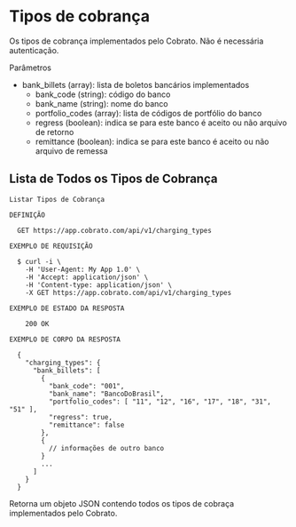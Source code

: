 # Tipos de cobrança

Os tipos de cobrança implementados pelo Cobrato. Não é necessária autenticação.


Parâmetros

+ bank_billets (array): lista de boletos bancários implementados
  - bank_code (string): código do banco
  - bank_name (string): nome do banco
  - portfolio_codes (array): lista de códigos de portfólio do banco
  - regress (boolean): indica se para este banco é aceito ou não arquivo de retorno
  - remittance (boolean): indica se para este banco é aceito ou não arquivo de remessa


## Lista de Todos os Tipos de Cobrança

```
Listar Tipos de Cobrança

DEFINIÇÃO

  GET https://app.cobrato.com/api/v1/charging_types

EXEMPLO DE REQUISIÇÃO

  $ curl -i \
    -H 'User-Agent: My App 1.0' \
    -H 'Accept: application/json' \
    -H 'Content-type: application/json' \
    -X GET https://app.cobrato.com/api/v1/charging_types

EXEMPLO DE ESTADO DA RESPOSTA

    200 OK

EXEMPLO DE CORPO DA RESPOSTA

  {
    "charging_types": {
      "bank_billets": [
        {
          "bank_code": "001",
          "bank_name": "BancoDoBrasil",
          "portfolio_codes": [ "11", "12", "16", "17", "18", "31", "51" ],
          "regress": true,
          "remittance": false
        },
        {
          // informações de outro banco
        }
        ...
      ]
    }
  }
```

Retorna um objeto JSON contendo todos os tipos de cobraça implementados pelo Cobrato.
